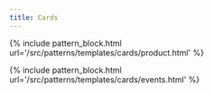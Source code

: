 ```yaml
---
title: Cards
---
```


{% include pattern_block.html url='/src/patterns/templates/cards/product.html' %}

{% include pattern_block.html url='/src/patterns/templates/cards/events.html' %}
